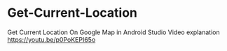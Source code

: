 # Get-Current-Location
Get Current Location On Google Map in Android Studio
Video explanation
https://youtu.be/p0PoKEPI65o
